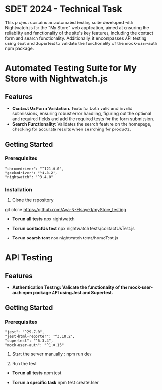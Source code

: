 
# SDET 2024 - Technical Task

This project contains an automated testing suite developed with Nightwatch.js for the "My Store" web application, aimed at ensuring the reliability and functionality of the site's key features, including the contact form and search functionality. Additionally, it encompasses API testing using Jest and Supertest to validate the functionality of the mock-user-auth npm package.

# Automated Testing Suite for My Store with Nightwatch.js
## Features

- **Contact Us Form Validation**: Tests for both valid and invalid submissions, ensuring robust error handling, figuring out the optional and required
fields and add the required tests for the form submission.
- **Search Functionality**: Validates the search feature on the homepage, checking for accurate results when searching for products.


## Getting Started

### Prerequisites

    "chromedriver": "^121.0.0",
    "geckodriver": "^4.3.2",
    "nightwatch": "^3.4.0"

### Installation

1. Clone the repository:


git clone https://github.com/Aya-N-Elsayed/myStore_testing

- **To run all tests**
npx nightwatch

- **To run  contactUs test**
npx nightwatch tests/contactUsTest.js

- **To run  search test**
npx nightwatch tests/homeTest.js


# API Testing
## Features

- **Authentication Testing: Validate the functionality of the mock-user-auth npm package API using Jest and Supertest.**

## Getting Started

### Prerequisites

    "jest": "^29.7.0",
    "jest-html-reporter": "^3.10.2",
    "supertest": "^6.3.4",
    "mock-user-auth": "^1.0.15"

1. Start the server manually :
    npm run dev

2. Run the test 
- **To run all tests**
npm test

- **To run a specific task**
npm test createUser

